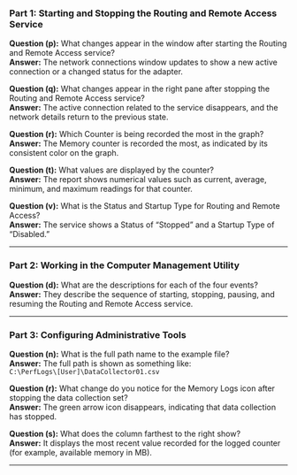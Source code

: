 ### Part 1: Starting and Stopping the Routing and Remote Access Service

**Question (p):** What changes appear in the window after starting the Routing and Remote Access service?  
**Answer:** The network connections window updates to show a new active connection or a changed status for the adapter.

**Question (q):** What changes appear in the right pane after stopping the Routing and Remote Access service?  
**Answer:** The active connection related to the service disappears, and the network details return to the previous state.

**Question (r):** Which Counter is being recorded the most in the graph?  
**Answer:** The Memory counter is recorded the most, as indicated by its consistent color on the graph.

**Question (t):** What values are displayed by the counter?  
**Answer:** The report shows numerical values such as current, average, minimum, and maximum readings for that counter.

**Question (v):** What is the Status and Startup Type for Routing and Remote Access?  
**Answer:** The service shows a Status of “Stopped” and a Startup Type of “Disabled.”

---

### Part 2: Working in the Computer Management Utility

**Question (d):** What are the descriptions for each of the four events?  
**Answer:** They describe the sequence of starting, stopping, pausing, and resuming the Routing and Remote Access service.

---

### Part 3: Configuring Administrative Tools

**Question (n):** What is the full path name to the example file?  
**Answer:** The full path is shown as something like:  
`C:\PerfLogs\[User]\DataCollector01.csv`

**Question (r):** What change do you notice for the Memory Logs icon after stopping the data collection set?  
**Answer:** The green arrow icon disappears, indicating that data collection has stopped.

**Question (s):** What does the column farthest to the right show?  
**Answer:** It displays the most recent value recorded for the logged counter (for example, available memory in MB).

---

